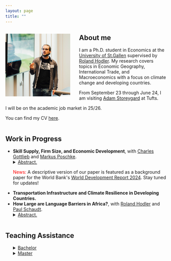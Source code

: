 ```yaml
---
layout: page
title: ""
---
```


<body>
  <div>
    <!-- About me section -->
    <img align="left" width="40%" height="40%" src="assets/github-img/PHDcon2023WU-56.jpg" style="margin-right: 2em">
    <h2> About me </h2>
    <p> I am a Ph.D. student in Economics at the <a href="https://www.unisg.ch/en/">University of St.Gallen</a> supervised by <a href="https://sites.google.com/view/rolandhodler">Roland Hodler</a>. My research covers topics in Economic Geography, International Trade, and Macroeconomics with a focus on climate change and developing countries. </p>
    <p> From September 23 through June 24, I am visiting <a href="https://sites.google.com/site/adamstoreygard">Adam Storeygard</a> at Tufts. </p>
    <p> I will be on the academic job market in 25/26. </p>
    <p> You can find my CV <a href="https://mtueting.github.io/tueting_CV.pdf">here</a>.</p>
    <!--<p> You might also want to have a look at my <a href="https://mtueting.github.io/blog/">Blog</a>, where I occasionally post code examples that might be helpful for other researchers. </p>-->
  </div>
   
  <div style="clear:both;"></div>
  
  <div>
    <h2> Work in Progress </h2>
    <ul>
      <li> <b>Skill Supply, Firm Size, and Economic Development</b>, with <a href="https://sites.google.com/site/gottliebcharles/">Charles Gottlieb</a> and <a href="https://markus-poschke.research.mcgill.ca/">Markus Poschke</a>. </li>
        <details>
            <summary><u>Abstract.</u></summary>
            <p>This paper harmonizes individual-level data on labor supply for 54 countries to document how firm size and the skill intensity of employment by firm size vary across countries. First, it finds that the share of employment in large firms in high-income countries is more than three times larger than in low-income countries. Second, it shows that across countries, employees of large firms are more skilled than those of small firms. Third, it documents that lower skill endowments in low-income countries affect employment in firms of different sizes asymmetrically: the skill intensity of employment is much lower in small firms in low-income countries than in high-income countries but only slightly lower in large firms. This evidence suggests that large firms rely particularly strongly on employing high-skill workers so that the low skill endowment of low-income countries limits the size of firms in these countries.</p>
        </details>
      <p><span style="color:rgb(255,0,0);">News:</span> A descriptive version of our paper is featured as a background paper for the World Bank's <a href="https://www.worldbank.org/en/publication/wdr2024/brief/world-development-report-2024-backgroun-papers">World Development Report 2024</a>. Stay tuned for updates!</p>
      <li> <b>Transportation Infrastructure and Climate Resilience in Developing Countries.</b> </li>
      <li> <b>How Large are Language Barriers in Africa?</b>, with <a href="https://sites.google.com/view/rolandhodler">Roland Hodler</a> and <a href="https://paulschaudt.com/">Paul Schaudt</a>. </li>
        <details>
            <summary><u>Abstract.</u></summary>
            <p>In this paper, we estimate the (deep) elasticity of intra-national trade costs with respect to language differences in Africa. Our proposed estimation strategy does not require bilateral trade data on the sub-national level but recovers the elasticity non-linearly from observed agglomeration changes and changes in the African transportation network between 1970 and 2015 using a market access approach. </p>
        </details>
    </ul>
  </div>

  <div style="clear:both;"></div>
  
  <div>
    <!-- Teaching Assistance section -->
    <h2> Teaching Assistance </h2>
    <ul>
    <details>
        <summary><u> Bachelor </u></summary>
        <ul>
            <li> Economics of Climate Change (2023) </li>
            <li> Public Sector Economics (2022-2023) </li>
            <li> Development Economics (2020-2022) </li>
            <li> Data Handling: Import, Cleaning, and Visualisation (2021-2023) </li>
            <li> Introduction to Macroeconomics (2017-2019) </li>
            <li> Operations Management (2017) </li>
        </ul>
    </details>
    <details>
        <summary><u> Master </u></summary>
        <ul>
            <li> Political Economics (2021-2022) </li>
        </ul>
    </details>
    </ul>
  </div>
</body>
